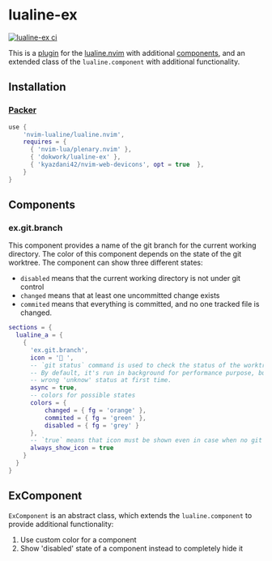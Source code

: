 # lualine-ex

[![lualine-ex ci](https://github.com/dokwork/lualine-ex/actions/workflows/ci.yml/badge.svg)](https://github.com/dokwork/lualine-ex/actions/workflows/ci.yml)

This is a [plugin](https://github.com/nvim-lualine/lualine.nvim/wiki/Plugins) 
for the [lualine.nvim](https://github.com/nvim-lualine/lualine.nvim) 
with additional [components](#Components), and an extended class of the `lualine.component` with additional functionality.

## Installation

### [Packer](https://github.com/wbthomason/packer.nvim)

```lua
use {
    'nvim-lualine/lualine.nvim',
    requires = { 
      { 'nvim-lua/plenary.nvim' },
      { 'dokwork/lualine-ex' },
      { 'kyazdani42/nvim-web-devicons', opt = true  },
    }
}
```

## Components

### ex.git.branch

This component provides a name of the git branch for the current working directory.
The color of this component depends on the state of the git worktree. The component
can show three different states:
  - `disabled` means that the current working directory is not under git control
  - `changed` means that at least one uncommitted change exists
  - `commited` means that everything is committed, and no one tracked file is changed.

```lua
sections = {
  lualine_a = {
    {
      'ex.git.branch',
      icon = ' ',
      -- `git status` command is used to check the status of the worktree.
      -- By default, it's run in background for performance purpose, but it could lead to
      -- wrong 'unknow' status at first time.
      async = true, 
      -- colors for possible states
      colors = {
          changed = { fg = 'orange' },
          commited = { fg = 'green' },
          disabled = { fg = 'grey' }
      },
      -- `true` means that icon must be shown even in case when no git repository
      always_show_icon = true
    }
  }
}
```

## ExComponent

`ExComponent` is an abstract class, which extends the `lualine.component` to provide additional
functionality:

 1. Use custom color for a component
 1. Show 'disabled' state of a component instead to completely hide it
